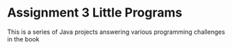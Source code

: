 # Assignment 3 Little Programs
This is a series of Java projects answering various programming challenges in the book